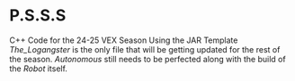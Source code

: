 # P.S.S.S
C++ Code for the 24-25 VEX Season Using the JAR Template
*The_Logangster* is the only file that will be getting updated for the rest of the season.
*Autonomous* still needs to be perfected along with the build of the *Robot* itself.
